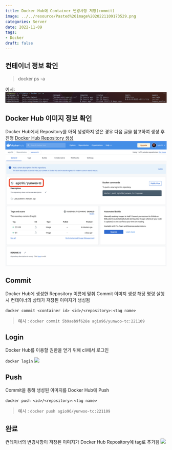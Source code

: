 ```yaml
---
title: Docker Hub에 Container 변경사항 저장(commit)
image: ../../resource/Pasted%20image%2020221109173529.png
categories: Server
date: 2022-11-09
tags:
- Docker
draft: false
---
```

## 컨테이너 정보 확인
> docker ps -a

예시:
![](../../resource/Pasted%20image%2020221109163134.png)


## Docker Hub 이미지 정보 확인
Docker Hub에서 Repository를 아직 생성하지 않은 경우 다음 글을 참고하여 생성 후 진행
[Docker Hub Repository 생성](Docker%20Hub%20Repository%20생성.md)
![](../../resource/Pasted%20image%2020221109162842.png)
## Commit
Docker Hub에 생성한 Repository 이름에 맞춰 Commit 이미지 생성
해당 명령 실행 시 컨테이너의 상태가 저장된 이미지가 생성됨

```docker commit <container id> <id>/<repository>:<tag name>```
> 예시 : ```docker commit 5b9aeb9f628e agio96/yunwoo-tc:221109```

## Login
Docker Hub를 이용할 권한을 얻기 위해 cli에서 로그인

```docker login```
![](../../resource/Pasted%20image%2020221109165501.png)

## Push
Commit을 통해 생성된 이미지를 Docker Hub에 Push

```docker push <id>/<repository>:<tag name>```
> 예시 : ```docker push agio96/yunwoo-tc:221109```

## 완료
컨테이너의 변경사항이 저장된 이미지가 Docker Hub Repository에 tag로 추가됨
![](../../resource/Pasted%20image%2020221109165835.png)